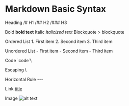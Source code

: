 # Markdown Basic Syntax

Heading	 /# H1
         /## H2
         /### H3
         
         
Bold	    **bold text**
Italic	  *italicized text*
Blockquote	> blockquote

Ordered List	1. First item
              2. Second item
              3. Third item
              
Unordered List	- First item
                - Second item
                - Third item
                
Code	           \`code`\

Escaping          \

Horizontal Rule	   ---

Link	  [title](https://www.example.com)

Image	![alt text](image.jpg)
              
              
